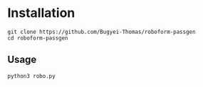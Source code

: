 # Installation
```
git clone https://github.com/Bugyei-Thomas/roboform-passgen
cd roboform-passgen
```
## Usage
```
python3 robo.py
```
